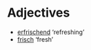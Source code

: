 # Adjectives

- [erfrischend](e/er/erfrischend.md) ‘refreshing’
- [frisch](f/fr/frisch.md) ‘fresh’

